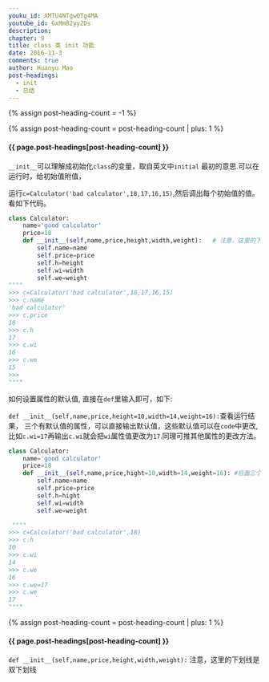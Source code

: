 ```yaml
---
youku_id: XMTU4NTgwOTg4MA
youtube_id: GxMm82yy2Ds
description: 
chapter: 9
title: class 类 init 功能
date: 2016-11-3
comments: true
author: Huanyu Mao
post-headings:
  - init
  - 总结
---
```

{% assign post-heading-count = -1 %}




{% assign post-heading-count = post-heading-count | plus: 1 %}
<h4 class="tut-h4-pad" id="{{ page.post-headings[post-heading-count] }}">{{ page.post-headings[post-heading-count] }}</h4>

`__init__`可以理解成初始化`class`的变量，取自英文中`initial` 最初的意思.可以在运行时，给初始值附值，

运行`c=Calculator('bad calculator',18,17,16,15)`,然后调出每个初始值的值。看如下代码。

```python
class Calculator:
    name='good calculator'
    price=18
    def __init__(self,name,price,height,width,weight):   # 注意，这里的下划线是双下划线
        self.name=name
        self.price=price
        self.h=height
        self.wi=width
        self.we=weight
""""
>>> c=Calculator('bad calculator',18,17,16,15)
>>> c.name
'bad calculator'
>>> c.price
18
>>> c.h
17
>>> c.wi
16
>>> c.we
15
>>>
""""

```

如何设置属性的默认值, 直接在`def`里输入即可，如下:

`def __init__(self,name,price,height=10,width=14,weight=16):`查看运行结果，
三个有默认值的属性，可以直接输出默认值，这些默认值可以在`code`中更改,
比如`c.wi=17`再输出`c.wi`就会把`wi`属性值更改为`17`.同理可推其他属性的更改方法。

```python
class Calculator:
    name='good calculator'
    price=18
    def __init__(self,name,price,hight=10,width=14,weight=16): #后面三个属性设置默认值,查看运行
        self.name=name
        self.price=price
        self.h=hight
        self.wi=width
        self.we=weight

 """"
>>> c=Calculator('bad calculator',18)
>>> c.h
10
>>> c.wi
14
>>> c.we
16
>>> c.we=17
>>> c.we
17
""""
```


{% assign post-heading-count = post-heading-count | plus: 1 %}
<h4 class="tut-h4-pad" id="{{ page.post-headings[post-heading-count] }}">{{ page.post-headings[post-heading-count] }}</h4>

`def __init__(self,name,price,height,width,weight):`  注意，这里的下划线是双下划线